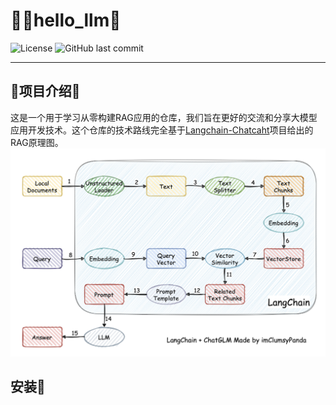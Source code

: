 # 👋🔗hello_llm💖

![License](https://img.shields.io/badge/license-MIT-yellow)
![GitHub last commit](https://img.shields.io/github/last-commit/tangbiubiu/HELLO_LLM)
********
## 🤔项目介绍🤔
这是一个用于学习从零构建RAG应用的仓库，我们旨在更好的交流和分享大模型应用开发技术。这个仓库的技术路线完全基于[Langchain-Chatcaht](https://github.com/chatchat-space/Langchain-Chatchat)项目给出的RAG原理图。![image.png](imgs/RAG.png)
## 安装🔧
